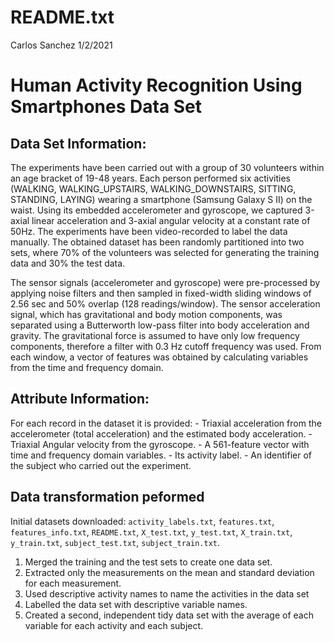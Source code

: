 README.txt
================
Carlos Sanchez
1/2/2021

# Human Activity Recognition Using Smartphones Data Set

## Data Set Information:

The experiments have been carried out with a group of 30 volunteers
within an age bracket of 19-48 years. Each person performed six
activities (WALKING, WALKING\_UPSTAIRS, WALKING\_DOWNSTAIRS, SITTING,
STANDING, LAYING) wearing a smartphone (Samsung Galaxy S II) on the
waist. Using its embedded accelerometer and gyroscope, we captured
3-axial linear acceleration and 3-axial angular velocity at a constant
rate of 50Hz. The experiments have been video-recorded to label the data
manually. The obtained dataset has been randomly partitioned into two
sets, where 70% of the volunteers was selected for generating the
training data and 30% the test data.

The sensor signals (accelerometer and gyroscope) were pre-processed by
applying noise filters and then sampled in fixed-width sliding windows
of 2.56 sec and 50% overlap (128 readings/window). The sensor
acceleration signal, which has gravitational and body motion components,
was separated using a Butterworth low-pass filter into body acceleration
and gravity. The gravitational force is assumed to have only low
frequency components, therefore a filter with 0.3 Hz cutoff frequency
was used. From each window, a vector of features was obtained by
calculating variables from the time and frequency domain.

## Attribute Information:

For each record in the dataset it is provided: - Triaxial acceleration
from the accelerometer (total acceleration) and the estimated body
acceleration. - Triaxial Angular velocity from the gyroscope. - A
561-feature vector with time and frequency domain variables. - Its
activity label. - An identifier of the subject who carried out the
experiment.

## Data transformation peformed

Initial datasets downloaded: `activity_labels.txt`, `features.txt`,
`features_info.txt`, `README.txt`, `X_test.txt`, `y_test.txt`,
`X_train.txt`, `y_train.txt`, `subject_test.txt`, `subject_train.txt`.

1.  Merged the training and the test sets to create one data set.
2.  Extracted only the measurements on the mean and standard deviation
    for each measurement.
3.  Used descriptive activity names to name the activities in the data
    set
4.  Labelled the data set with descriptive variable names.
5.  Created a second, independent tidy data set with the average of each
    variable for each activity and each subject.
